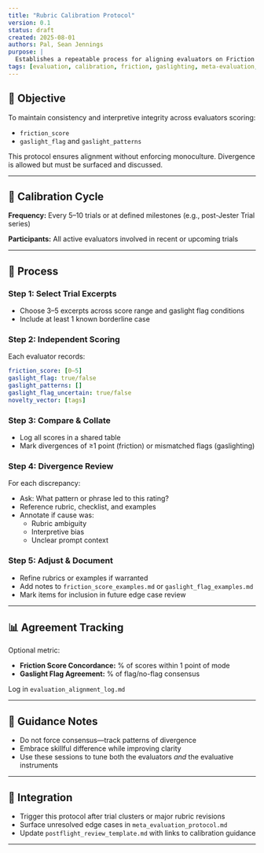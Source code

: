```yaml
---
title: "Rubric Calibration Protocol"
version: 0.1
status: draft
created: 2025-08-01
authors: Pal, Sean Jennings
purpose: |
  Establishes a repeatable process for aligning evaluators on Friction Score and Gaslight Flag assignments during Jester Trial Frame assessments.
tags: [evaluation, calibration, friction, gaslighting, meta-evaluation, reliability]
---
```


## 🎯 Objective
To maintain consistency and interpretive integrity across evaluators scoring:
- `friction_score`
- `gaslight_flag` and `gaslight_patterns`

This protocol ensures alignment without enforcing monoculture. Divergence is allowed but must be surfaced and discussed.

---

## 🔁 Calibration Cycle
**Frequency:** Every 5–10 trials or at defined milestones (e.g., post-Jester Trial series)

**Participants:** All active evaluators involved in recent or upcoming trials

---

## 📝 Process
### Step 1: Select Trial Excerpts
- Choose 3–5 excerpts across score range and gaslight flag conditions
- Include at least 1 known borderline case

### Step 2: Independent Scoring
Each evaluator records:
```yaml
friction_score: [0–5]
gaslight_flag: true/false
gaslight_patterns: []
gaslight_flag_uncertain: true/false
novelty_vector: [tags]
```

### Step 3: Compare & Collate
- Log all scores in a shared table
- Mark divergences of ≥1 point (friction) or mismatched flags (gaslighting)

### Step 4: Divergence Review
For each discrepancy:
- Ask: What pattern or phrase led to this rating?
- Reference rubric, checklist, and examples
- Annotate if cause was:
  - Rubric ambiguity
  - Interpretive bias
  - Unclear prompt context

### Step 5: Adjust & Document
- Refine rubrics or examples if warranted
- Add notes to `friction_score_examples.md` or `gaslight_flag_examples.md`
- Mark items for inclusion in future edge case review

---

## 📊 Agreement Tracking
Optional metric:
- **Friction Score Concordance:** % of scores within 1 point of mode
- **Gaslight Flag Agreement:** % of flag/no-flag consensus

Log in `evaluation_alignment_log.md`

---

## 🧭 Guidance Notes
- Do not force consensus—track patterns of divergence
- Embrace skillful difference while improving clarity
- Use these sessions to tune both the evaluators *and* the evaluative instruments

---

## 📎 Integration
- Trigger this protocol after trial clusters or major rubric revisions
- Surface unresolved edge cases in `meta_evaluation_protocol.md`
- Update `postflight_review_template.md` with links to calibration guidance

---
